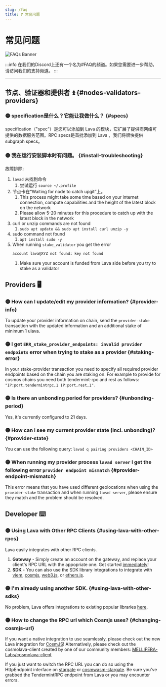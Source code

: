 ```yaml
---
slug: /faq
title: ❓ 常见问题 
---
```


# 常见问题

![FAQs Banner](/img/banner/FAQs.jpg)

:::info
在我们的Discord上还有一个名为#FAQ的频道。如果您需要进一步帮助，请访问我们的支持频道。
:::

<hr />

## 节点、验证器和提供者 ⏫ {#nodes-validators-providers}

### 🟡 specification是什么？它能让我做什么？ {#specs}
specification（"spec"）是您可以添加到 Lava 的模块，它扩展了提供商网络可提供的数据服务范围。RPC specs是首批添加到 Lava ，我们将很快提供subgraph specs。


### 🟡 我在运行安装脚本时有问题。 {#install-troubleshooting}

故障排除:

1. `lavad` 未找到命令
    1. 尝试运行 `source ~/.profile`
2. 节点卡在“Waiting for node to catch upgit”上。
    1. This process might take some time based on your internet connection, compute capabilities and the height of the latest block on the network
    2. Please allow 5-20 minutes for this procedure to catch up with the latest block in the network
3. curl or unzip commands are not found
    1. `sudo apt update && sudo apt install curl unzip -y`
4. sudo command not found
    1. `apt install sudo -y`
5. When running `stake_validator` you get the error
    ```bash
    account lava@XYZ not found: key not found
    ```
    1. Make sure your account is funded from Lava side before you try to stake as a validator

## Providers 🖥️

### 🟡  How can I update/edit my provider information? {#provider-info}
To update your provider information on chain, send the `provider-stake` transaction with the updated information and an additional stake of minimum 1 ulava.

### 🟡 I get `ERR_stake_provider_endpoints: invalid provider endpoints` error when trying to stake as a provider {#staking-error}
In your stake-provider transaction you need to specify all required provider endpoints based on the chain you are staking on. For example to provide for cosmos chains you need both tendermint-rpc and rest as follows: `"IP:port,tendermintrpc,1 IP:port,rest,1"`.

### 🟡 Is there an unbonding period for providers? {#unbonding-period}
Yes, it's currently configured to 21 days.

### 🟡 How can I see my current provider state (incl. unbonding)? {#provider-state}
You can use the following query: `lavad q pairing providers <CHAIN_ID>`

### 🟡 When running my provider process `lavad server` I get the following error `provider endpoint mismatch` {#provider-endpoint-mismatch}
This error means that you have used different geolocations when using  the `provider-stake` transaction and when running `lavad server`, please ensure they match and the problem should be resolved.

## Developer ⌨️

### 🟡 Using Lava with Other RPC Clients {#using-lava-with-other-rpcs}

Lava easily integrates with other RPC clients. 

1. **Gateway** - Simply create an account on the gateway, and replace your client's RPC URL with the appopriate one. Get started [immediately](/gateway-getting-started)!
2. **SDK** - You can also use the SDK library integrations to integrate with [viem](/viem), [cosmjs](/cosmjs), [web3.js](/web3js), or [ethers.js](/ethersjs5).

### 🟡 I'm already using another SDK. {#using-lava-with-other-sdks}
No problem, Lava offers integrations to existing popular libraries [here](/sdk-integrations).

### 🟡 How to change the RPC url which Cosmjs uses? {#changing-cosmjs-url}

If you want a native integration to use seamlessly, please check out the new Lava integration for [CosmJS](/cosmjs)!
Alternatively, please check out the cosmolava-client created by one of our community members: [MELLIFERA-Labs/cosmolava-client](https://github.com/MELLIFERA-Labs/cosmolava-client)

If you just want to switch the RPC URL you can do so using the HttpEndpoint interface on [stargate](https://cosmos.github.io/cosmjs/latest/stargate/interfaces/HttpEndpoint.html#url) or [cosmwasm-stargate](https://cosmos.github.io/cosmjs/latest/cosmwasm-stargate/interfaces/HttpEndpoint.html#url). Be sure you've grabbed the TendermintRPC endpoint from Lava or you may encounter errors.
